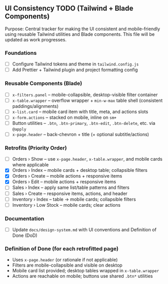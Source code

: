 ## UI Consistency TODO (Tailwind + Blade Components)

Purpose: Central tracker for making the UI consistent and mobile-friendly using reusable Tailwind utilities and Blade components. This file will be updated as work progresses.

### Foundations
- [ ] Configure Tailwind tokens and theme in `tailwind.config.js`
- [ ] Add Prettier + Tailwind plugin and project formatting config

### Reusable Components (Blade)
- [ ] `x-filters.panel` – mobile-collapsible, desktop-visible filter container
- [ ] `x-table.wrapper` – overflow wrapper + `min-w-max` table shell (consistent paddings/alignments)
- [ ] `x-list.card` – mobile card item with title, meta, and actions slots
- [ ] `x-form.actions` – stacked on mobile, inline on `sm+`
- [ ] Button utilities – `.btn`, `.btn-primary`, `.btn-edit`, `.btn-delete`, etc. via `@apply`
- [ ] `x-page.header` – back-chevron + title (+ optional subtitle/actions)

### Retrofits (Priority Order)
- [ ] Orders › Show – use `x-page.header`, `x-table.wrapper`, and mobile cards where applicable
- [x] Orders › Index – mobile cards + desktop table; collapsible filters
- [x] Orders › Create – mobile actions + responsive items
- [x] Orders › Edit – mobile actions + responsive items
- [ ] Sales › Index – apply same list/table patterns and filters
- [ ] Sales › Create – responsive items, actions, and header
- [ ] Inventory › Index – table → mobile cards; collapsible filters
- [ ] Inventory › Low Stock – mobile cards; clear actions

### Documentation
- [ ] Update `docs/design-system.md` with UI conventions and Definition of Done (DoD)

### Definition of Done (for each retrofitted page)
- Uses `x-page.header` (or rationale if not applicable)
- Filters are mobile-collapsible and visible on desktop
- Mobile card list provided; desktop tables wrapped in `x-table.wrapper`
- Actions are reachable on mobile; buttons use shared `.btn*` utilities



